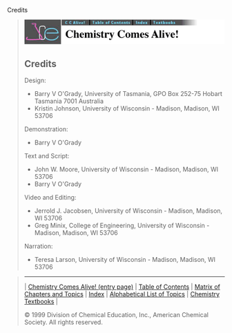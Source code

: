 





 Credits
 



> ![Chemistry Comes Alive!](ccahead.gif)
> 
> 
> 
> 
> 
> 
> 
> 
> ## Credits
> 
> 
> 
>  Design:
>  - Barry V O'Grady, University of Tasmania, GPO Box 252-75 Hobart
Tasmania 7001 Australia
>  - Kristin Johnson, University of Wisconsin - Madison, Madison, WI 53706
> 
> 
>  Demonstration:
>  - Barry V O'Grady
> 
> 
>  Text and Script:
>  - John W. Moore, University of Wisconsin - Madison, Madison, WI 53706
>  - Barry V O'Grady
> 
> 
>  Video and Editing:
>  - Jerrold J. Jacobsen, University of Wisconsin - Madison, Madison, WI 53706
>  - Greg Minix, College of Engineering, University of Wisconsin - Madison, Madison, WI 53706
> 
> 
>  Narration:
>  - Teresa Larson, University of Wisconsin - Madison, Madison, WI 53706



> ---
> 
> 
>  |
>  [Chemistry Comes Alive! (entry page)](../../INDEX.HTM) 
>  |
>  [Table of Contents](../../CONTENTS.HTM) 
>  |
>  [Matrix of Chapters and Topics](../../MATRIX.HTM) 
>  |
>  [Index](../../WORDS.HTM) 
>  |
>  [Alphabetical List of Topics](../../ALPHATOP.HTM) 
>  |
>  [Chemistry Textbooks](../../BOOKS.HTM) 
>  |
>  
>  © 1999 Division of Chemical Education, Inc.,
American Chemical Society. All rights reserved.





